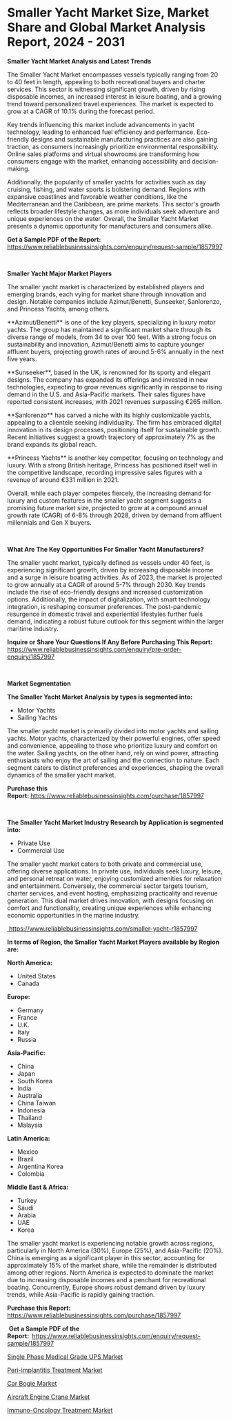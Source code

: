 <p><h1>Smaller Yacht Market Size, Market Share and Global Market Analysis Report, 2024 - 2031</h1></p><p><strong>Smaller Yacht Market Analysis and Latest Trends</strong></p>
<p><p>The Smaller Yacht Market encompasses vessels typically ranging from 20 to 40 feet in length, appealing to both recreational buyers and charter services. This sector is witnessing significant growth, driven by rising disposable incomes, an increased interest in leisure boating, and a growing trend toward personalized travel experiences. The market is expected to grow at a CAGR of 10.1% during the forecast period.</p><p>Key trends influencing this market include advancements in yacht technology, leading to enhanced fuel efficiency and performance. Eco-friendly designs and sustainable manufacturing practices are also gaining traction, as consumers increasingly prioritize environmental responsibility. Online sales platforms and virtual showrooms are transforming how consumers engage with the market, enhancing accessibility and decision-making.</p><p>Additionally, the popularity of smaller yachts for activities such as day cruising, fishing, and water sports is bolstering demand. Regions with expansive coastlines and favorable weather conditions, like the Mediterranean and the Caribbean, are prime markets. This sector's growth reflects broader lifestyle changes, as more individuals seek adventure and unique experiences on the water. Overall, the Smaller Yacht Market presents a dynamic opportunity for manufacturers and consumers alike.</p></p>
<p><strong>Get a Sample PDF of the Report:&nbsp;</strong> <a href="https://www.reliablebusinessinsights.com/enquiry/request-sample/1857997?utm_campaign=97&utm_medium=2&utm_source=Github&utm_content=ia&utm_term=03112024&utm_id=smaller-yacht">https://www.reliablebusinessinsights.com/enquiry/request-sample/1857997</a></p>
<p>&nbsp;</p>
<p><strong>Smaller Yacht Major Market Players</strong></p>
<p><p>The smaller yacht market is characterized by established players and emerging brands, each vying for market share through innovation and design. Notable companies include Azimut/Benetti, Sunseeker, Sanlorenzo, and Princess Yachts, among others.</p><p>**Azimut/Benetti** is one of the key players, specializing in luxury motor yachts. The group has maintained a significant market share through its diverse range of models, from 34 to over 100 feet. With a strong focus on sustainability and innovation, Azimut/Benetti aims to capture younger affluent buyers, projecting growth rates of around 5-6% annually in the next five years.</p><p>**Sunseeker**, based in the UK, is renowned for its sporty and elegant designs. The company has expanded its offerings and invested in new technologies, expecting to grow revenues significantly in response to rising demand in the U.S. and Asia-Pacific markets. Their sales figures have reported consistent increases, with 2021 revenues surpassing €265 million.</p><p>**Sanlorenzo** has carved a niche with its highly customizable yachts, appealing to a clientele seeking individuality. The firm has embraced digital innovation in its design processes, positioning itself for sustainable growth. Recent initiatives suggest a growth trajectory of approximately 7% as the brand expands its global reach.</p><p>**Princess Yachts** is another key competitor, focusing on technology and luxury. With a strong British heritage, Princess has positioned itself well in the competitive landscape, recording impressive sales figures with a revenue of around €331 million in 2021.</p><p>Overall, while each player competes fiercely, the increasing demand for luxury and custom features in the smaller yacht segment suggests a promising future market size, projected to grow at a compound annual growth rate (CAGR) of 6-8% through 2028, driven by demand from affluent millennials and Gen X buyers.</p></p>
<p>&nbsp;</p>
<p><strong>What Are The Key Opportunities For Smaller Yacht Manufacturers?</strong></p>
<p><p>The smaller yacht market, typically defined as vessels under 40 feet, is experiencing significant growth, driven by increasing disposable income and a surge in leisure boating activities. As of 2023, the market is projected to grow annually at a CAGR of around 5-7% through 2030. Key trends include the rise of eco-friendly designs and increased customization options. Additionally, the impact of digitalization, with smart technology integration, is reshaping consumer preferences. The post-pandemic resurgence in domestic travel and experiential lifestyles further fuels demand, indicating a robust future outlook for this segment within the larger maritime industry.</p></p>
<p><strong>Inquire or Share Your Questions If Any Before Purchasing This Report:</strong> <a href="https://www.reliablebusinessinsights.com/enquiry/pre-order-enquiry/1857997?utm_campaign=97&utm_medium=2&utm_source=Github&utm_content=ia&utm_term=03112024&utm_id=smaller-yacht">https://www.reliablebusinessinsights.com/enquiry/pre-order-enquiry/1857997</a></p>
<p>&nbsp;</p>
<p><strong>Market Segmentation</strong></p>
<p><strong>The Smaller Yacht Market Analysis by types is segmented into:</strong></p>
<p><ul><li>Motor Yachts</li><li>Sailing Yachts</li></ul></p>
<p><p>The smaller yacht market is primarily divided into motor yachts and sailing yachts. Motor yachts, characterized by their powerful engines, offer speed and convenience, appealing to those who prioritize luxury and comfort on the water. Sailing yachts, on the other hand, rely on wind power, attracting enthusiasts who enjoy the art of sailing and the connection to nature. Each segment caters to distinct preferences and experiences, shaping the overall dynamics of the smaller yacht market.</p></p>
<p><strong>Purchase this Report:&nbsp;</strong><a href="https://www.reliablebusinessinsights.com/purchase/1857997?utm_campaign=97&utm_medium=2&utm_source=Github&utm_content=ia&utm_term=03112024&utm_id=smaller-yacht">https://www.reliablebusinessinsights.com/purchase/1857997</a></p>
<p>&nbsp;</p>
<p><strong>The Smaller Yacht Market Industry Research by Application is segmented into:</strong></p>
<p><ul><li>Private Use</li><li>Commercial Use</li></ul></p>
<p><p>The smaller yacht market caters to both private and commercial use, offering diverse applications. In private use, individuals seek luxury, leisure, and personal retreat on water, enjoying customized amenities for relaxation and entertainment. Conversely, the commercial sector targets tourism, charter services, and event hosting, emphasizing practicality and revenue generation. This dual market drives innovation, with designs focusing on comfort and functionality, creating unique experiences while enhancing economic opportunities in the marine industry.</p></p>
<p><a href="https://www.reliablebusinessinsights.com/smaller-yacht-r1857997?utm_campaign=97&utm_medium=2&utm_source=Github&utm_content=ia&utm_term=03112024&utm_id=smaller-yacht">&nbsp;https://www.reliablebusinessinsights.com/smaller-yacht-r1857997</a></p>
<p><strong>In terms of Region, the Smaller Yacht Market Players available by Region are:</strong></p>
<p>
    <p> <strong> North America: </strong>
        <ul>
            <li>United States</li>
            <li>Canada</li>
        </ul>
        </p> 
    <p> <strong> Europe: </strong>
        <ul>
            <li>Germany</li>
            <li>France</li>
            <li>U.K.</li>
            <li>Italy</li>
            <li>Russia</li>
        </ul>
        </p> 
    <p> <strong> Asia-Pacific: </strong>
        <ul>
            <li>China</li>
            <li>Japan</li>
            <li>South Korea</li>
            <li>India</li>
            <li>Australia</li>
            <li>China Taiwan</li>
            <li>Indonesia</li>
            <li>Thailand</li>
            <li>Malaysia</li>
        </ul>
        </p> 
    <p> <strong> Latin America: </strong>
        <ul>
            <li>Mexico</li>
            <li>Brazil</li>
            <li>Argentina Korea</li>
            <li>Colombia</li>
        </ul>
        </p> 
    <p> <strong> Middle East & Africa: </strong>
        <ul>
            <li>Turkey</li>
            <li>Saudi</li>
            <li>Arabia</li>
            <li>UAE</li>
            <li>Korea</li>
        </ul>
    </p>
    </p>
<p><p>The smaller yacht market is experiencing notable growth across regions, particularly in North America (30%), Europe (25%), and Asia-Pacific (20%). China is emerging as a significant player in this sector, accounting for approximately 15% of the market share, while the remainder is distributed among other regions. North America is expected to dominate the market due to increasing disposable incomes and a penchant for recreational boating. Concurrently, Europe shows robust demand driven by luxury trends, while Asia-Pacific is rapidly gaining traction.</p></p>
<p><strong>Purchase this Report: </strong><a href="https://www.reliablebusinessinsights.com/purchase/1857997?utm_campaign=97&utm_medium=2&utm_source=Github&utm_content=ia&utm_term=03112024&utm_id=smaller-yacht">https://www.reliablebusinessinsights.com/purchase/1857997</a></p>
<p>&nbsp;<strong>Get a Sample PDF of the Report:&nbsp;&nbsp;</strong><a href="https://www.reliablebusinessinsights.com/enquiry/request-sample/1857997?utm_campaign=97&utm_medium=2&utm_source=Github&utm_content=ia&utm_term=03112024&utm_id=smaller-yacht">https://www.reliablebusinessinsights.com/enquiry/request-sample/1857997</a></p>
<p><strong></strong></p>
<p><p><a href="https://www.linkedin.com/pulse/emerging-opportunities-challenges-global-single-phase-medical-wniff?utm_campaign=97&utm_medium=2&utm_source=Github&utm_content=ia&utm_term=03112024&utm_id=smaller-yacht">Single Phase Medical Grade UPS Market</a></p><p><a href="https://issuu.com/reportprime-2/docs/peri-implantitis-treatment-market-s_4c89c9349ac6e3?utm_campaign=97&utm_medium=2&utm_source=Github&utm_content=ia&utm_term=03112024&utm_id=smaller-yacht">Peri-implantitis Treatment Market</a></p><p><a href="https://github.com/shebaharrifx/Market-Research-Report-List-1/blob/main/car-bogie-market.md?utm_campaign=97&utm_medium=2&utm_source=Github&utm_content=ia&utm_term=03112024&utm_id=smaller-yacht">Car Bogie Market</a></p><p><a href="https://github.com/yoreivesal/Market-Research-Report-List-1/blob/main/aircraft-engine-crane-market.md?utm_campaign=97&utm_medium=2&utm_source=Github&utm_content=ia&utm_term=03112024&utm_id=smaller-yacht">Aircraft Engine Crane Market</a></p><p><a href="https://issuu.com/reportprime-2/docs/immuno-oncology-treatment-market-si_6952ed0855ffbd?utm_campaign=97&utm_medium=2&utm_source=Github&utm_content=ia&utm_term=03112024&utm_id=smaller-yacht">Immuno-Oncology Treatment Market</a></p></p>